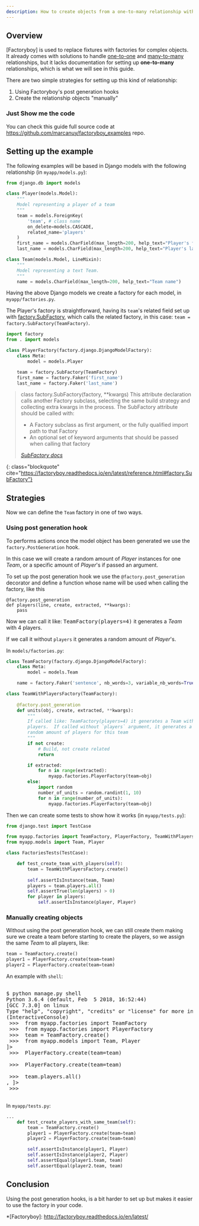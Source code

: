 ```yaml
---
description: How to create objects from a one-to-many relationship with Factoryboy.
---
```


## Overview

[Factoryboy] is used to replace fixtures with factories for complex
objects. It already comes with solutions to handle
[one-to-one](http://factoryboy.readthedocs.io/en/latest/recipes.html#dependent-objects-foreignkey)
and
[many-to-many](http://factoryboy.readthedocs.io/en/latest/recipes.html#simple-many-to-many-relationship)
relationships, but it lacks documentation for setting up
**one-to-many** relationships, which is what we will see in this
guide.

There are two simple strategies for setting up this kind of
relationship:

1. Using Factoryboy's post generation hooks
2. Create the relationship objects "manually"

### Just Show me the code

You can check this guide full source code at <https://github.com/marcanuy/factoryboy_examples> repo.

## Setting up the example

The following examples will be based in Django models with the
following relationship (in `myapp/models.py`):

~~~ python
from django.db import models

class Player(models.Model):
    """
    Model representing a player of a team
    """
    team = models.ForeignKey(
        'team', # class name
        on_delete=models.CASCADE,
        related_name='players'
    )
    first_name = models.CharField(max_length=200, help_text="Player's first name")
    last_name = models.CharField(max_length=200, help_text="Player's last name")

class Team(models.Model, LineMixin):
    """ 
    Model representing a text Team.
    """
    name = models.CharField(max_length=200, help_text="Team name")
~~~

Having the above Django models we create a factory for each model, in
`myapp/factories.py`.

The Player's factory is straightforward, having its `team`'s related
field set up with
[factory.SubFactory](https://factoryboy.readthedocs.io/en/latest/reference.html#factory.SubFactory),
which calls the related factory, in this case: `team =
factory.SubFactory(TeamFactory)`.

~~~ python
import factory
from . import models

class PlayerFactory(factory.django.DjangoModelFactory):
    class Meta:
        model = models.Player

    team = factory.SubFactory(TeamFactory)
    first_name = factory.Faker('first_name')
    last_name = factory.Faker('last_name')
~~~

> class factory.SubFactory(factory, **kwargs) 
> This attribute declaration calls another Factory subclass, selecting the same build
> strategy and collecting extra kwargs in the process.  The SubFactory
> attribute should be called with: 
>  - A Factory subclass as first argument, or the fully 
>    qualified import path to that Factory
>  - An optional set of keyword arguments that should
>    be passed when calling that factory
> <footer class="blockquote-footer"> <cite><a href="https://factoryboy.readthedocs.io/en/latest/reference.html#factory.SubFactory">SubFactory docs</a></cite></footer>
{: class="blockquote" cite="https://factoryboy.readthedocs.io/en/latest/reference.html#factory.SubFactory"}

## Strategies

Now we can define the `Team` factory in one of two ways.

### Using post generation hook

To performs actions once the model object has been generated we use
the `factory.PostGeneration` hook.

In this case we will create a random amount of *Player* instances for
one *Team*, or a specific amount of *Player*'s if passed an argument.

To set up the post generation hook we use the
`@factory.post_generation` decorator and define a function whose name
will be used when calling the factory, like this

	@factory.post_generation
	def players(line, create, extracted, **kwargs):
	    pass

Now we can call it like: <kbd>TeamFactory(players=4)</kbd> it generates a
*Team* with 4 players.

If we call it without `players` it generates a random amount of *Player*'s.

In `models/factories.py`:

~~~ python
class TeamFactory(factory.django.DjangoModelFactory):
    class Meta:
        model = models.Team

    name = factory.Faker('sentence', nb_words=3, variable_nb_words=True)

class TeamWithPlayersFactory(TeamFactory):
    
    @factory.post_generation
    def units(obj, create, extracted, **kwargs):
        """
        If called like: TeamFactory(players=4) it generates a Team with 4
        players.  If called without `players` argument, it generates a
        random amount of players for this team
        """
        if not create:
            # Build, not create related
            return

        if extracted:
            for n in range(extracted):
                myapp.factories.PlayerFactory(team=obj)
        else:
            import random
            number_of_units = random.randint(1, 10)
            for n in range(number_of_units):
                myapp.factories.PlayerFactory(team=obj)
~~~

Then we can create some tests to show how it works (in `myapp/tests.py`):

~~~ python 
from django.test import TestCase

from myapp.factories import TeamFactory, PlayerFactory, TeamWithPlayersFactory
from myapp.models import Team, Player

class FactoriesTests(TestCase):

    def test_create_team_with_players(self):
        team = TeamWithPlayersFactory.create()
        
        self.assertIsInstance(team, Team)
        players = team.players.all()
        self.assertTrue(len(players) > 0)
        for player in players:
            self.assertIsInstance(player, Player)
~~~

### Manually creating objects

Without using the post generation hook, we can still create them
making sure we create a team before starting to create the players,
so we assign the same *Team* to all players, like:

~~~ python
team = TeamFactory.create()
player1 = PlayerFactory.create(team=team)
player2 = PlayerFactory.create(team=team)
~~~

An example with `shell`:

<pre class="shell">
<samp>
<span class="shell-prompt">$</span> <kbd>python manage.py shell</kbd>
Python 3.6.4 (default, Feb  5 2018, 16:52:44) 
[GCC 7.3.0] on linux
Type "help", "copyright", "credits" or "license" for more information.
(InteractiveConsole)
<span class="shell-prompt"> >>> </span> <kbd>from myapp.factories import TeamFactory</kbd>
<span class="shell-prompt"> >>> </span> <kbd>from myapp.factories import PlayerFactory</kbd>
<span class="shell-prompt"> >>> </span> <kbd>team = TeamFactory.create()</kbd>
<span class="shell-prompt"> >>> </span> <kbd>from myapp.models import Team, Player</kbd>
<QuerySet [<Team: Room foot.>]>
<span class="shell-prompt"> >>> </span> <kbd>PlayerFactory.create(team=team)</kbd>
<Player: Amber Marshall>
<span class="shell-prompt"> >>> </span> <kbd>PlayerFactory.create(team=team)</kbd>
<Player: Cynthia Howard>
<span class="shell-prompt"> >>> </span> <kbd>team.players.all()</kbd>
<QuerySet [<Player: Amber Marshall>, <Player: Cynthia Howard>]>
<span class="shell-prompt"> >>> </span> <kbd></kbd>
</samp>
</pre>

In `myapp/tests.py`:

~~~ python
...
    def test_create_players_with_same_team(self):
        team = TeamFactory.create()
        player1 = PlayerFactory.create(team=team)
        player2 = PlayerFactory.create(team=team)

        self.assertIsInstance(player1, Player)
        self.assertIsInstance(player2, Player)
        self.assertEqual(player1.team, team)
        self.assertEqual(player2.team, team)
~~~

## Conclusion

Using the post generation hooks, is a bit harder to set up but makes
it easier to use the factory in your code.

*[Factoryboy]: http://factoryboy.readthedocs.io/en/latest/
